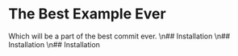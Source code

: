 # The Best Example Ever

Which will be a part of the best commit ever.
\n## Installation
\n## Installation
\n## Installation
